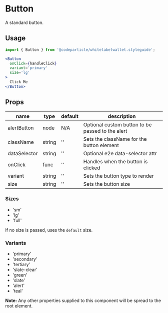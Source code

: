 # Button

A standard button.

## Usage

```jsx
import { Button } from '@codeparticle/whitelabelwallet.styleguide';

<Button
  onClick={handleClick}
  variant='primary'
  size='lg'
>
  Click Me
</Button>
```

## Props

| name | type | default | description |
| ---- | ---- | ------- | ----------- |
| alertButton | node | N/A | Optional custom button to be passed to the alert |
| className | string | '' | Sets the className for the button element |
| dataSelector | string | '' | Optional e2e data-selector attr |
| onClick | func | '' | Handles when the button is clicked |
| variant | string | '' | Sets the button type to render |
| size | string | '' | Sets the button size |

### Sizes

- 'sm'
- 'lg'
- 'full'

If no size is passed, uses the `default` size. 

### Variants

- 'primary'
- 'secondary'
- 'tertiary'
- 'slate-clear'
- 'green'
- 'slate'
- 'alert'
- 'teal'

**Note:** Any other properties supplied to this component will be spread to the root element.
